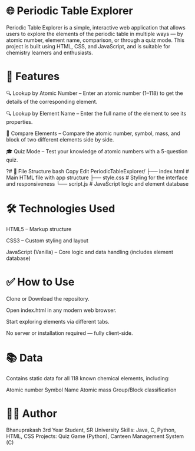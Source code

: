 # 🌐 Periodic Table Explorer
Periodic Table Explorer is a simple, interactive web application that allows users to explore the elements of the periodic table in multiple ways — by atomic number, element name, comparison, or through a quiz mode. This project is built using HTML, CSS, and JavaScript, and is suitable for chemistry learners and enthusiasts.

# 🚀 Features
🔍 Lookup by Atomic Number – Enter an atomic number (1–118) to get the details of the corresponding element.

🔍 Lookup by Element Name – Enter the full name of the element to see its properties.

🔎 Compare Elements – Compare the atomic number, symbol, mass, and block of two different elements side by side.

🎓 Quiz Mode – Test your knowledge of atomic numbers with a 5-question quiz.

?# 📁 File Structure
bash
Copy
Edit
PeriodicTableExplorer/
├── index.html      # Main HTML file with app structure
├── style.css       # Styling for the interface and responsiveness
└── script.js       # JavaScript logic and element database
# 🛠️ Technologies Used
HTML5 – Markup structure

CSS3 – Custom styling and layout

JavaScript (Vanilla) – Core logic and data handling (includes element database)

# ✅ How to Use
Clone or Download the repository.

Open index.html in any modern web browser.

Start exploring elements via different tabs.

No server or installation required — fully client-side.

# 📚 Data
Contains static data for all 118 known chemical elements, including:

Atomic number
Symbol
Name
Atomic mass
Group/Block classification

# 👨‍💻 Author
Bhanuprakash
3rd Year Student, SR University
Skills: Java, C, Python, HTML, CSS
Projects: Quiz Game (Python), Canteen Management System (C)
